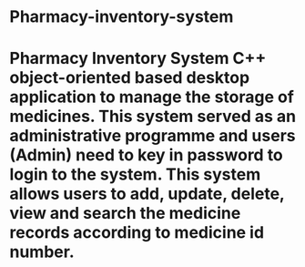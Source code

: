 # Pharmacy-inventory-system
# Pharmacy Inventory System C++ object-oriented based desktop application to manage the storage of medicines.  This system served as an administrative programme and users (Admin) need to key in  password to login to the system. This system allows users to add, update, delete, view  and search the medicine records according to medicine id number. 
